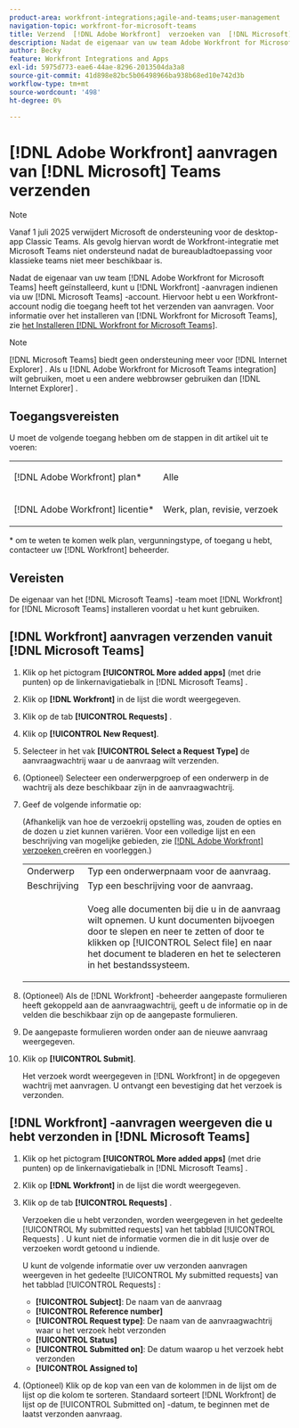 ```yaml
---
product-area: workfront-integrations;agile-and-teams;user-management
navigation-topic: workfront-for-microsoft-teams
title: Verzend  [!DNL Adobe Workfront]  verzoeken van  [!DNL Microsoft]  Teams
description: Nadat de eigenaar van uw team Adobe Workfront for Microsoft Teams heeft geïnstalleerd, kunt u Workfront-aanvragen indienen via uw Microsoft Teams-account. Hiervoor hebt u een Workfront-account nodig die toegang heeft tot het verzenden van aanvragen. Zie Workfront for Microsoft Teams installeren voor meer informatie over het installeren van Workfront voor Microsoft Teams.
author: Becky
feature: Workfront Integrations and Apps
exl-id: 5975d773-eae6-44ae-8296-2013504da3a8
source-git-commit: 41d898e82bc5b06498966ba938b68ed10e742d3b
workflow-type: tm+mt
source-wordcount: '498'
ht-degree: 0%

---
```


# [!DNL Adobe Workfront] aanvragen van [!DNL Microsoft] Teams verzenden

>[!NOTE]
>
>Vanaf 1 juli 2025 verwijdert Microsoft de ondersteuning voor de desktop-app Classic Teams. Als gevolg hiervan wordt de Workfront-integratie met Microsoft Teams niet ondersteund nadat de bureaubladtoepassing voor klassieke teams niet meer beschikbaar is.

Nadat de eigenaar van uw team [!DNL Adobe Workfront for Microsoft Teams] heeft geïnstalleerd, kunt u [!DNL Workfront] -aanvragen indienen via uw [!DNL Microsoft Teams] -account. Hiervoor hebt u een Workfront-account nodig die toegang heeft tot het verzenden van aanvragen. Voor informatie over het installeren van [!DNL Workfront for Microsoft Teams], zie [ het Installeren  [!DNL Workfront for Microsoft Teams]](../../workfront-integrations-and-apps/using-workfront-with-microsoft-teams/install-workfront-ms-teams.md).

>[!NOTE]
>
>[!DNL Microsoft Teams] biedt geen ondersteuning meer voor [!DNL Internet Explorer] . Als u [!DNL Adobe Workfront for Microsoft Teams integration] wilt gebruiken, moet u een andere webbrowser gebruiken dan [!DNL Internet Explorer] .


## Toegangsvereisten

U moet de volgende toegang hebben om de stappen in dit artikel uit te voeren:

<table style="table-layout:auto"> 
 <col> 
 <col> 
 <tbody> 
  <tr> 
   <td role="rowheader">[!DNL Adobe Workfront] plan*</td> 
   <td> <p>Alle</p> </td> 
  </tr> 
  <tr> 
   <td role="rowheader">[!DNL Adobe Workfront] licentie*</td> 
   <td> <p>Werk, plan, revisie, verzoek</p> </td> 
  </tr> 
 </tbody> 
</table>

&#42; om te weten te komen welk plan, vergunningstype, of toegang u hebt, contacteer uw [!DNL Workfront] beheerder.

## Vereisten

De eigenaar van het [!DNL Microsoft Teams] -team moet [!DNL Workfront] for [!DNL Microsoft Teams] installeren voordat u het kunt gebruiken.

## [!DNL Workfront] aanvragen verzenden vanuit [!DNL Microsoft Teams]

1. Klik op het pictogram **[!UICONTROL More added apps]** (met drie punten) op de linkernavigatiebalk in [!DNL Microsoft Teams] .

1. Klik op **[!DNL Workfront]** in de lijst die wordt weergegeven.
1. Klik op de tab **[!UICONTROL Requests]** .
1. Klik op **[!UICONTROL New Request]**.
1. Selecteer in het vak **[!UICONTROL Select a Request Type]** de aanvraagwachtrij waar u de aanvraag wilt verzenden.
1. (Optioneel) Selecteer een onderwerpgroep of een onderwerp in de wachtrij als deze beschikbaar zijn in de aanvraagwachtrij.
1. Geef de volgende informatie op:

   (Afhankelijk van hoe de verzoekrij opstelling was, zouden de opties en de dozen u ziet kunnen variëren. Voor een volledige lijst en een beschrijving van mogelijke gebieden, zie [  [!DNL Adobe Workfront]  verzoeken ](../../manage-work/requests/create-requests/create-submit-requests.md) creëren en voorleggen.)

   <table style="table-layout:auto"> 
    <col> 
    <col> 
    <tbody> 
     <tr> 
      <td role="rowheader">Onderwerp</td> 
      <td>Typ een onderwerpnaam voor de aanvraag.</td> 
     </tr> 
     <tr> 
      <td role="rowheader">Beschrijving</td> 
      <td>Typ een beschrijving voor de aanvraag.</td> 
     </tr> 
     <tr> 
      <td role="rowheader"> </td> 
      <td> <p>Voeg alle documenten bij die u in de aanvraag wilt opnemen. U kunt documenten bijvoegen door te slepen en neer te zetten of door te klikken op [!UICONTROL Select file] en naar het document te bladeren en het te selecteren in het bestandssysteem.</p> </td> 
     </tr> 
    </tbody> 
   </table>

1. (Optioneel) Als de [!DNL Workfront] -beheerder aangepaste formulieren heeft gekoppeld aan de aanvraagwachtrij, geeft u de informatie op in de velden die beschikbaar zijn op de aangepaste formulieren.
1. De aangepaste formulieren worden onder aan de nieuwe aanvraag weergegeven.
1. Klik op **[!UICONTROL Submit]**.

   Het verzoek wordt weergegeven in [!DNL Workfront] in de opgegeven wachtrij met aanvragen. U ontvangt een bevestiging dat het verzoek is verzonden.

## [!DNL Workfront] -aanvragen weergeven die u hebt verzonden in [!DNL Microsoft Teams]

1. Klik op het pictogram **[!UICONTROL More added apps]** (met drie punten) op de linkernavigatiebalk in [!DNL Microsoft Teams] .

1. Klik op **[!DNL Workfront]** in de lijst die wordt weergegeven.
1. Klik op de tab **[!UICONTROL Requests]** .

   Verzoeken die u hebt verzonden, worden weergegeven in het gedeelte [!UICONTROL My submitted requests] van het tabblad [!UICONTROL Requests] . U kunt niet de informatie vormen die in dit lusje over de verzoeken wordt getoond u indiende.

   U kunt de volgende informatie over uw verzonden aanvragen weergeven in het gedeelte [!UICONTROL My submitted requests] van het tabblad [!UICONTROL Requests] :

   * **[!UICONTROL Subject]**: De naam van de aanvraag
   * **[!UICONTROL Reference number]**
   * **[!UICONTROL Request type]**: De naam van de aanvraagwachtrij waar u het verzoek hebt verzonden
   * **[!UICONTROL Status]**
   * **[!UICONTROL Submitted on]**: De datum waarop u het verzoek hebt verzonden
   * **[!UICONTROL Assigned to]**

1. (Optioneel) Klik op de kop van een van de kolommen in de lijst om de lijst op die kolom te sorteren. Standaard sorteert [!DNL Workfront] de lijst op de [!UICONTROL Submitted on] -datum, te beginnen met de laatst verzonden aanvraag.
